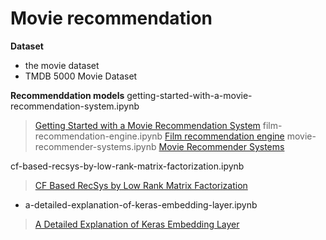 # __Movie recommendation__

__Dataset__
- the movie dataset
- TMDB 5000 Movie Dataset

__Recommenddation models__
getting-started-with-a-movie-recommendation-system.ipynb
> [Getting Started with a Movie Recommendation System](https://www.kaggle.com/ibtesama/getting-started-with-a-movie-recommendation-system/notebook)
film-recommendation-engine.ipynb
> [Film recommendation engine](https://www.kaggle.com/fabiendaniel/film-recommendation-engine)
movie-recommender-systems.ipynb
> [Movie Recommender Systems](https://www.kaggle.com/rounakbanik/movie-recommender-systems)

cf-based-recsys-by-low-rank-matrix-factorization.ipynb
> [CF Based RecSys by Low Rank Matrix Factorization](https://www.kaggle.com/rajmehra03/cf-based-recsys-by-low-rank-matrix-factorization)
- a-detailed-explanation-of-keras-embedding-layer.ipynb
> [A Detailed Explanation of Keras Embedding Layer](https://www.kaggle.com/rajmehra03/a-detailed-explanation-of-keras-embedding-layer)
